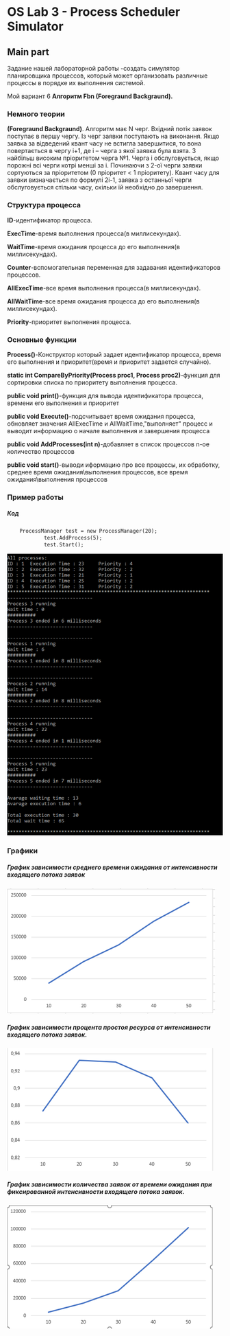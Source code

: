 # OS Lab 3 - Process Scheduler Simulator


## Main part


Задание нашей лабораторной работы -создать симулятор планировщика процессов, который может организовать различные процессы в порядке их выполнения системой.

Мой вариант 6 **Алгоритм Fbn (Foregraund Backgraund).**
### Немного теории
**(Foregraund Backgraund)**. Алгоритм має N черг. Вхідний потік заявок поступає в першу чергу. Із черг заявки поступають на виконання. Якщо заявка за відведений квант часу не встигла завершитися, то вона повертається в чергу i+1, де i – черга з якої заявка була взята. З найбільш високим пріоритетом черга №1. Черга i обслуговується, якщо порожні всі черги котрі менші за i. Починаючи з 2-ої черги заявки сортуються за пріоритетом (0 пріоритет &lt; 1 пріоритету). Квант часу для заявки визначається по формулі 2i-1, заявка з останньої черги обслуговується стільки часу, скільки їй необхідно до завершення.
### Структура процесса

**ID**-идентификатор процесса.

**ExecTime**-время выполнения процесса(в миллисекундах).

**WaitTime**-время ожидания процесса до его выполнения(в миллисекундах).

**Counter**-вспомогательная переменная для задавания идентификаторов процессов.

**AllExecTime**-все время выполнения процесса(в миллисекундах).

**AllWaitTime**-все время ожидания процесса до его выполнения(в миллисекундах).

**Priority**-приоритет выполнения процесса.

### Основные функции

**Process()**-Конструктор который задает идентификатор процесса, время его выполнения и приоритет(время и приоритет задается случайно).


**static int CompareByPriority(Process proc1, Process proc2)**-функция для сортировки списка по приоритету выполнения процесса.


**public void print()**-функция для вывода идентификатора процесса, времени его выполнения и приоритет



**public void Execute()**-подсчитывает время ожидания процесса, обновляет значения AllExecTime и AllWaitTime,"выполняет" процесс и выводит информацию о начале выполнения и завершения процесса


**public void AddProcesses(int n)**-добавляет в список процессов n-ое количество процессов


**public void start()**-выводи иформацию про все процессы, их обработку, среднее время ожидания\выполнения процессов, все время ожидания\выполнения процессов


### Пример работы

##### Код
```
    ProcessManager test = new ProcessManager(20);
            test.AddProcess(5);
            test.Start();  
```

![Работа программы](pictures/ItsAlive.PNG)


### Графики

##### График зависимости среднего времени ожидания от интенсивности входящего потока заявок

![График 1](pictures/WaitTimeByIntensity.PNG)

##### График зависимости процента простоя ресурса от интенсивности входящего потока заявок.

![График 2](pictures/DowntimeByIntensity.PNG)

##### График зависимости количества заявок от времени ожидания при фиксированной интенсивности входящего потока заявок.

![График 3](pictures/WaitByIntensity.PNG)
